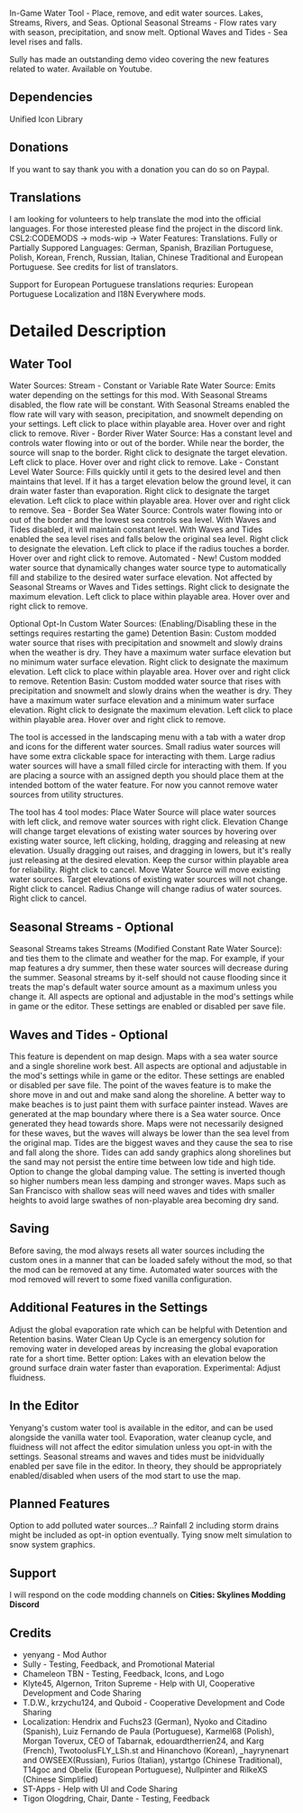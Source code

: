 ﻿In-Game Water Tool - Place, remove, and edit water sources. Lakes, Streams, Rivers, and Seas.
Optional Seasonal Streams - Flow rates vary with season, precipitation, and snow melt.
Optional Waves and Tides - Sea level rises and falls.

Sully has made an outstanding demo video covering the new features related to water. Available on Youtube.
## Dependencies
Unified Icon Library

## Donations
If you want to say thank you with a donation you can do so on Paypal.

## Translations
I am looking for volunteers to help translate the mod into the official languages. For those interested please find the project in the discord link. CSL2:CODEMODS -> mods-wip -> Water Features: Translations.
Fully or Partially Suppored Languages: German, Spanish, Brazilian Portuguese, Polish, Korean, French, Russian, Italian, Chinese Traditional and European Portuguese. See credits for list of translators.

Support for European Portuguese translations requries: European Portuguese Localization and I18N Everywhere mods.

# Detailed Description
## Water Tool
Water Sources:
Stream - Constant or Variable Rate Water Source: Emits water depending on the settings for this mod. With Seasonal Streams disabled, the flow rate will be constant. With Seasonal Streams enabled the flow rate will vary with season, precipitation, and snowmelt depending on your settings. Left click to place within playable area. Hover over and right click to remove.
River - Border River Water Source: Has a constant level and controls water flowing into or out of the border. While near the border, the source will snap to the border. Right click to designate the target elevation. Left click to place. Hover over and right click to remove.
Lake - Constant Level Water Source: Fills quickly until it gets to the desired level and then maintains that level. If it has a target elevation below the ground level, it can drain water faster than evaporation. Right click to designate the target elevation. Left click to place within playable area. Hover over and right click to remove.
Sea - Border Sea Water Source: Controls water flowing into or out of the border and the lowest sea controls sea level. With Waves and Tides disabled, it will maintain constant level. With Waves and Tides enabled the sea level rises and falls below the original sea level. Right click to designate the elevation. Left click to place if the radius touches a border. Hover over and right click to remove.
Automated - New! Custom modded water source that dynamically changes water source type to automatically fill and stabilize to the desired water surface elevation. Not affected by Seasonal Streams or Waves and Tides settings. Right click to designate the maximum elevation. Left click to place within playable area. Hover over and right click to remove.

Optional Opt-In Custom Water Sources: (Enabling/Disabling these in the settings requires restarting the game)
Detention Basin: Custom modded water source that rises with precipitation and snowmelt and slowly drains when the weather is dry. They have a maximum water surface elevation but no minimum water surface elevation. Right click to designate the maximum elevation. Left click to place within playable area. Hover over and right click to remove.
Retention Basin: Custom modded water source that rises with precipitation and snowmelt and slowly drains when the weather is dry. They have a maximum water surface elevation and a minimum water surface elevation. Right click to designate the maximum elevation. Left click to place within playable area. Hover over and right click to remove.

The tool is accessed in the landscaping menu with a tab with a water drop and icons for the different water sources.
Small radius water sources will have some extra clickable space for interacting with them.
Large radius water sources will have a small filled circle for interacting with them.
If you are placing a source with an assigned depth you should place them at the intended bottom of the water feature.
For now you cannot remove water sources from utility structures.

The tool has 4 tool modes:
Place Water Source will place water sources with left click, and remove water sources with right click.
Elevation Change will change target elevations of existing water sources by hovering over existing water source, left clicking, holding, dragging and releasing at new elevation. Usually dragging out raises, and dragging in lowers, but it's really just releasing at the desired elevation. Keep the cursor within playable area for reliability. Right click to cancel.
Move Water Source will move existing water sources. Target elevations of existing water sources will not change. Right click to cancel.
Radius Change will change radius of water sources. Right click to cancel.

## Seasonal Streams - Optional
Seasonal Streams takes Streams (Modified Constant Rate Water Source): and ties them to the climate and weather for the map. 
For example, if your map features a dry summer, then these water sources will decrease during the summer. 
Seasonal streams by it-self should not cause flooding since it treats the map's default water source amount as a maximum unless you change it. 
All aspects are optional and adjustable in the mod's settings while in game or the editor. These settings are enabled or disabled per save file.

## Waves and Tides - Optional
This feature is dependent on map design. Maps with a sea water source and a single shoreline work best. 
All aspects are optional and adjustable in the mod's settings while in game or the editor. These settings are enabled or disabled per save file.
The point of the waves feature is to make the shore move in and out and make sand along the shoreline. A better way to make beaches is to just paint them with surface painter instead. 
Waves are generated at the map boundary where there is a Sea water source. Once generated they head towards shore. Maps were not necessarily designed for these waves, but the waves will always be lower than the sea level from the original map.
Tides are the biggest waves and they cause the sea to rise and fall along the shore. Tides can add sandy graphics along shorelines but the sand may not persist the entire time between low tide and high tide. 
Option to change the global damping value. The setting is inverted though so higher numbers mean less damping and stronger waves.
Maps such as San Francisco with shallow seas will need waves and tides with smaller heights to avoid large swathes of non-playable area becoming dry sand.

## Saving
Before saving, the mod always resets all water sources including the custom ones in a manner that can be loaded safely without the mod, so that the mod can be removed at any time.
Automated water sources with the mod removed will revert to some fixed vanilla configuration.

## Additional Features in the Settings
Adjust the global evaporation rate which can be helpful with Detention and Retention basins.
Water Clean Up Cycle is an emergency solution for removing water in developed areas by increasing the global evaporation rate for a short time. Better option: Lakes with an elevation below the ground surface drain water faster than evaporation.
Experimental: Adjust fluidness.

## In the Editor
Yenyang's custom water tool is available in the editor, and can be used alongside the vanilla water tool. 
Evaporation, water cleanup cycle, and fluidness will not affect the editor simulation unless you opt-in with the settings.
Seasonal streams and waves and tides must be inidvidually enabled per save file in the editor. In theory, they should be appropriately enabled/disabled when users of the mod start to use the map.

## Planned Features
Option to add polluted water sources...?
Rainfall 2 including storm drains might be included as opt-in option eventually.
Tying snow melt simulation to snow system graphics.

## Support
I will respond on the code modding channels on **Cities: Skylines Modding Discord**

## Credits 
* yenyang - Mod Author
* Sully - Testing, Feedback, and Promotional Material
* Chameleon TBN - Testing, Feedback, Icons, and Logo
* Klyte45, Algernon, Triton Supreme - Help with UI, Cooperative Development and Code Sharing
* T.D.W., krzychu124, and Quboid - Cooperative Development and Code Sharing
* Localization: Hendrix and Fuchs23 (German), Nyoko and Citadino (Spanish), Luiz Fernando de Paula (Portuguese), Karmel68 (Polish), Morgan Toverux, CEO of Tabarnak, edouardtherrien24, and Karg (French), TwotoolusFLY_LSh.st and Hinanchovo (Korean), _hayrynenart and OWSEEX(Russian), Furios (Italian), ystartgo (Chinese Traditional), T14goc and Obelix (European Portuguese), Nullpinter and RilkeXS (Chinese Simplified)
* ST-Apps - Help with UI and Code Sharing
* Tigon Ologdring, Chair, Dante  - Testing, Feedback